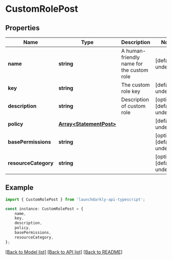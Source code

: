 # CustomRolePost


## Properties

Name | Type | Description | Notes
------------ | ------------- | ------------- | -------------
**name** | **string** | A human-friendly name for the custom role | [default to undefined]
**key** | **string** | The custom role key | [default to undefined]
**description** | **string** | Description of custom role | [optional] [default to undefined]
**policy** | [**Array&lt;StatementPost&gt;**](StatementPost.md) |  | [default to undefined]
**basePermissions** | **string** |  | [optional] [default to undefined]
**resourceCategory** | **string** |  | [optional] [default to undefined]

## Example

```typescript
import { CustomRolePost } from 'launchdarkly-api-typescript';

const instance: CustomRolePost = {
    name,
    key,
    description,
    policy,
    basePermissions,
    resourceCategory,
};
```

[[Back to Model list]](../README.md#documentation-for-models) [[Back to API list]](../README.md#documentation-for-api-endpoints) [[Back to README]](../README.md)
